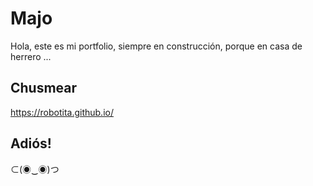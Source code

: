 # Majo
Hola, este es mi portfolio,
siempre en construcción,
porque en casa de herrero ...

## Chusmear
https://robotita.github.io/

## Adiós!
⊂(◉‿◉)つ

